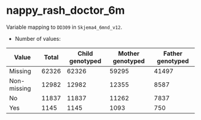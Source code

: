 # nappy_rash_doctor_6m
Variable mapping to `DD309` in `Skjema4_6mnd_v12`.
- Number of values:

| Value | Total | Child genotyped | Mother genotyped | Father genotyped |
| ----- | ----- | --------------- | ---------------- | ---------------- |
| Missing | 62326 | 62326 | 59295 | 41497 |
| Non-missing | 12982 | 12982 | 12355 | 8587 |
| No | 11837 | 11837 | 11262 |7837 |
| Yes | 1145 | 1145 | 1093 |750 |



